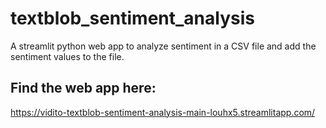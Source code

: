 # textblob_sentiment_analysis
A streamlit python web app to analyze sentiment in a CSV file and add the sentiment values to the file. 
## Find the web app here:
https://vidito-textblob-sentiment-analysis-main-louhx5.streamlitapp.com/

